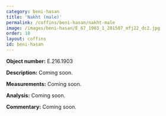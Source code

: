 ```yaml
---
category: beni-hasan
title: 'Nakht (male)'
permalink: /coffins/beni-hasan/nakht-male
image: /images/beni-hasan/E_67_1903_1_201507_mfj22_dc2.jpg
order: 10
layout: coffins
id: beni-hasan
---
```


**Object number:** E.216.1903

**Description:** Coming soon.

**Measurements:** Coming soon.

**Analysis:** Coming soon.

**Commentary:** Coming soon.


